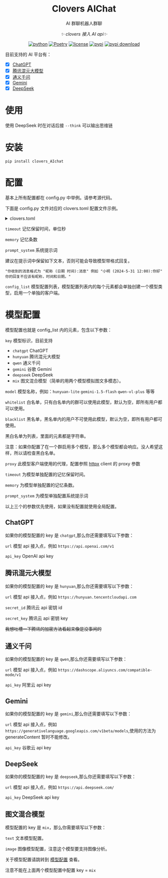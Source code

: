 <div align="center">

# Clovers AIChat

AI 群聊机器人群聊

_✨ clovers 接入 AI api✨_

[![python](https://img.shields.io/badge/python-3.12+-blue.svg)](https://www.python.org/)
[![Poetry](https://img.shields.io/endpoint?url=https://python-poetry.org/badge/v0.json)](https://python-poetry.org/)
[![license](https://img.shields.io/github/license/clovers-project/clovers-AIchat.svg)](./LICENSE)
[![pypi](https://img.shields.io/pypi/v/clovers_aichat.svg)](https://pypi.python.org/pypi/clovers_aichat)
[![pypi download](https://img.shields.io/pypi/dm/clovers_aichat)](https://pypi.python.org/pypi/clovers_aichat)

</div>

目前支持的 AI 平台有：

- [x] [ChatGPT](https://openai.com/)
- [x] [腾讯混元大模型](https://hunyuan.tencent.com/)
- [x] [通义千问](https://tongyi.aliyun.com/)
- [x] [Gemini](https://ai.google.dev/)
- [x] [DeepSeek](https://www.deepseek.com/)

# 使用

使用 DeepSeek 时在对话后接 `--think` 可以输出思维链

# 安装

```shell
pip install clovers_AIchat
```

# 配置

基本上所有配置都在 config.py 中举例。请参考源代码。

下面是 config.py 文件对应的 clovers.toml 配置文件示例。

<details>
<summary>clovers.toml</summary>
  
```toml
[clovers_AIchat]
timeout = 600
memory = 20
prompt_system = "\n你是有着二次元可爱少女形象的AI助手 名为小叶子"
[[clovers_AIchat.config_list]]
key = "qwen"
model = "qwen-plus"
url = "https://dashscope.aliyuncs.com/compatible-mode/v1"
api_key = ""
whitelist = []
blacklist = []

[[clovers_AIchat.config_list]]
key = "hunyuan"
model = "hunyuan-lite"
url = "https://hunyuan.tencentcloudapi.com"
secret_id = ""
secret_key = ""
whitelist = []
blacklist = []

[clovers_AIchat.config_list.proxies]
"https://" = "http://127.0.0.1:7897"
[[clovers_AIchat.config_list]]
key = "mix"
whitelist = []
blacklist = []

[clovers_AIchat.config_list.text]
key = "qwen"
model = "qwen-plus"
url = "https://dashscope.aliyuncs.com/compatible-mode/v1"
api_key = ""
[clovers_AIchat.config_list.image]
key = "qwen"
model = "qwen-vl-plus"
url = "https://dashscope.aliyuncs.com/compatible-mode/v1"
api_key = ""
```
</details>

`timeout` 记忆保留时间，单位秒

`memory` 记忆条数

`prompt_system` 系统提示词

建议在提示词中保留如下文本，否则可能会导致模型带格式回复。

```
"你收到的消息格式为 "昵称 (日期 时间):消息" 例如 "小明 (2024-5-31 12:00):你好" 你的回复不应该有昵称，时间和日期。"
```

`config_list` 模型配置列表，模型配置列表内的每个元素都会单独创建一个模型类型，启用一个单独的客户端。

# 模型配置

模型配置也就是 config_list 内的元素，包含以下参数：

`key` 模型标识，目前支持 
- `chatgpt` ChatGPT
- `hunyuan` 腾讯混元大模型
- `qwen` 通义千问
- `gemini` 谷歌 Gemini
- `deepseek` DeepSeek
- `mix` 图文混合模型（简单的用两个模型模拟图文多模态）。

`model` 模型名称，例如：`hunyuan-lite` `gemini-1.5-flash` `qwen-vl-plus` 等等

`whitelist` 白名单，只有白名单内的群可以使用此模型，默认为空，即所有用户都可以使用。

`blacklist` 黑名单，黑名单内的用户不可使用此模型，默认为空，即所有用户都可使用。

黑白名单为列表，里面的元素都是字符串。

注意：如果你配置了在一个群启用多个模型，那么多个模型都会响应。没人希望这样，所以请检查黑白名单。

`proxy` 此模型客户端使用的代理，配置参照 [httpx](https://www.python-httpx.org/) client 的 proxy 参数

`timeout` 为模型单独配置的记忆保留时间。

`memory` 为模型单独配置的记忆条数。

`prompt_system` 为模型单独配置系统提示词

以上三个的参数优先使用，如果没有配置就使用全局配置。

## ChatGPT

如果你的模型配置的 key 是 `chatgpt`,那么你还需要填写以下参数：

`url` 模型 api 接入点，例如 `https://api.openai.com/v1`

`api_key` OpenAI api key

## 腾讯混元大模型

如果你的模型配置的 key 是 `hunyuan`,那么你还需要填写以下参数：

`url` 模型 api 接入点，例如 `https://hunyuan.tencentcloudapi.com`

`secret_id` 腾讯云 api 密钥 id

`secret_key` 腾讯云 api 密钥 key

~~我想吐槽一下腾讯的加密方法看起来像是没事闲的~~

## 通义千问

如果你的模型配置的 key 是 `qwen`,那么你还需要填写以下参数：

`url` 模型 api 接入点，例如 `https://dashscope.aliyuncs.com/compatible-mode/v1`

`api_key` 阿里云 api key

## Gemini

如果你的模型配置的 key 是 `gemini`,那么你还需要填写以下参数：

`url` 模型 api 接入点，例如 `https://generativelanguage.googleapis.com/v1beta/models`,使用的方法为 generateContent 暂时不能修改。

`api_key` 谷歌云 api key

## DeepSeek

如果你的模型配置的 key 是 `deepseek`,那么你还需要填写以下参数：

`url` 模型 api 接入点，例如 `https://api.deepseek.com/`

`api_key` DeepSeek api key

## 图文混合模型

模型配置的 key 是 `mix`，那么你需要填写以下参数：

`text` 文本模型配置。

`image` 图像模型配置，注意这个模型要支持图像分析。

关于模型配置请跳转到 [模型配置](#模型配置) 查看。

注意不能在上面两个模型配置中配置 key = `mix`
